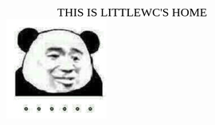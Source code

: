 <center>
  <font size = "5" color = "black" face = "黑体" >THIS IS LITTLEWC'S HOME </font>
</center>
<img src="pic/head.jpg" width="200px" height="200px" />
